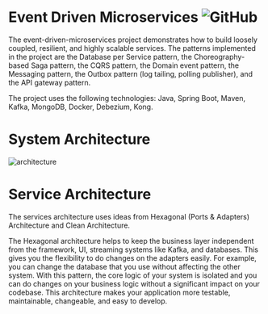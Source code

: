 # Event Driven Microservices <img alt="GitHub" src="https://img.shields.io/github/license/nickPaterakis/Booking-Microservices">
The event-driven-microservices project demonstrates how to build loosely coupled, resilient, and highly scalable services. The patterns implemented in the project are the Database per Service pattern, the Choreography-based Saga pattern, the CQRS pattern, the Domain event pattern, the Messaging pattern, the Outbox pattern (log tailing, polling publisher), and the API gateway pattern.

The project uses the following technologies: Java, Spring Boot, Maven, Kafka, MongoDB, Docker, Debezium, Kong.
# System Architecture
![architecture](https://user-images.githubusercontent.com/36018286/221354604-b56cd893-d141-4bcb-9f1b-03a45e9950d5.png)

# Service Architecture
The services architecture uses ideas from Hexagonal (Ports & Adapters) Architecture and Clean Architecture.

The Hexagonal architecture helps to keep the business layer independent from the framework, UI, streaming systems like Kafka, and databases. This gives you the flexibility to do changes on the adapters easily. For example, you can change the database that you use without affecting the other system. With this pattern, the core logic of your system is isolated and you can do changes on your business logic without a significant impact on your codebase. This architecture makes your application more testable, maintainable, changeable, and easy to develop.
